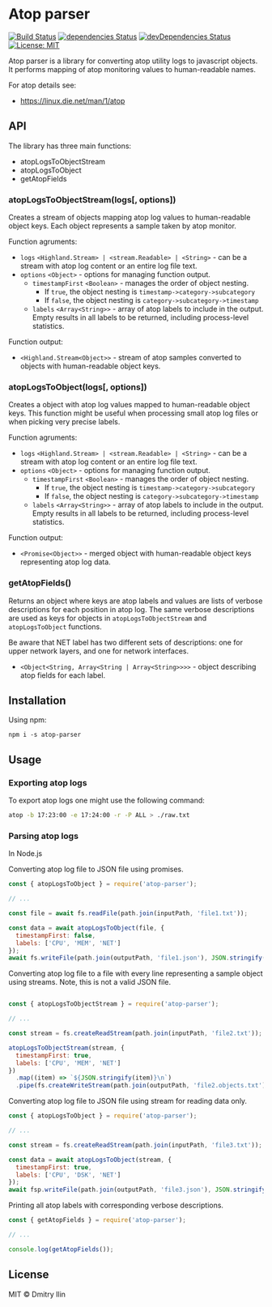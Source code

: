 # Atop parser

[![Build Status](https://travis-ci.org/rnd-student-lab/atop-parser.svg?branch=master)](https://travis-ci.org/rnd-student-lab/atop-parser)
[![dependencies Status](https://david-dm.org/rnd-student-lab/atop-parser/status.svg)](https://david-dm.org/rnd-student-lab/atop-parser)
[![devDependencies Status](https://david-dm.org/rnd-student-lab/atop-parser/dev-status.svg)](https://david-dm.org/rnd-student-lab/atop-parser?type=dev)
[![License: MIT](https://img.shields.io/badge/License-MIT-blue.svg)](https://opensource.org/licenses/MIT)

Atop parser is a library for converting atop utility logs to javascript objects.
It performs mapping of atop monitoring values to human-readable names.

For atop details see:

* https://linux.die.net/man/1/atop

## API

The library has three main functions:

* atopLogsToObjectStream
* atopLogsToObject
* getAtopFields

### atopLogsToObjectStream(logs[, options])

Creates a stream of objects mapping atop log values to human-readable object keys.
Each object represents a sample taken by atop monitor.

Function agruments:

* `logs` `<Highland.Stream> | <stream.Readable> | <String>` - can be a stream with atop log content or an entire log file text.
* `options` `<Object>` - options for managing function output.
  * `timestampFirst` `<Boolean>` - manages the order of object nesting.
    * If `true`, the object nesting is `timestamp->category->subcategory`
    * If `false`, the object nesting is `category->subcategory->timestamp`
  * `labels` `<Array<String>>` - array of atop labels to include in the output. Empty results in all labels to be returned, including process-level statistics.

Function output:

* `<Highland.Stream<Object>>` - stream of atop samples converted to objects with human-readable object keys.

### atopLogsToObject(logs[, options])

Creates a object with atop log values mapped to human-readable object keys.
This function might be useful when processing small atop log files or when picking very precise labels.

Function agruments:

* `logs` `<Highland.Stream> | <stream.Readable> | <String>` - can be a stream with atop log content or an entire log file text.
* `options` `<Object>` - options for managing function output.
  * `timestampFirst` `<Boolean>` - manages the order of object nesting.
    * If `true`, the object nesting is `timestamp->category->subcategory`
    * If `false`, the object nesting is `category->subcategory->timestamp`
  * `labels` `<Array<String>>` - array of atop labels to include in the output. Empty results in all labels to be returned, including process-level statistics.

Function output:

* `<Promise<Object>>` - merged object with human-readable object keys representing atop log data.

### getAtopFields()

Returns an object where keys are atop labels and values are lists of verbose descriptions for each position in atop log.
The same verbose descriptions are used as keys for objects in `atopLogsToObjectStream` and `atopLogsToObject` functions.

Be aware that NET label has two different sets of descriptions: one for upper network layers, and one for network interfaces.

* `<Object<String, Array<String | Array<String>>>>` - object describing atop fields for each label.

## Installation

Using npm:

```shell
npm i -s atop-parser
```

## Usage

### Exporting atop logs

To export atop logs one might use the following command:

```bash
atop -b 17:23:00 -e 17:24:00 -r -P ALL > ./raw.txt
```

### Parsing atop logs

In Node.js

Converting atop log file to JSON file using promises.

```js
const { atopLogsToObject } = require('atop-parser');

// ...

const file = await fs.readFile(path.join(inputPath, 'file1.txt'));

const data = await atopLogsToObject(file, {
  timestampFirst: false,
  labels: ['CPU', 'MEM', 'NET']
});
await fs.writeFile(path.join(outputPath, 'file1.json'), JSON.stringify(data, null, 2));
```

Converting atop log file to a file with every line representing a sample object using streams. Note, this is not a valid JSON file.

```js

const { atopLogsToObjectStream } = require('atop-parser');

// ...

const stream = fs.createReadStream(path.join(inputPath, 'file2.txt'));

atopLogsToObjectStream(stream, {
  timestampFirst: true,
  labels: ['CPU', 'MEM', 'NET']
})
  .map((item) => `${JSON.stringify(item)}\n`)
  .pipe(fs.createWriteStream(path.join(outputPath, 'file2.objects.txt')));
```

Converting atop log file to JSON file using stream for reading data only.

```js
const { atopLogsToObject } = require('atop-parser');

// ...

const stream = fs.createReadStream(path.join(inputPath, 'file3.txt'));

const data = await atopLogsToObject(stream, {
  timestampFirst: true,
  labels: ['CPU', 'DSK', 'NET']
});
await fsp.writeFile(path.join(outputPath, 'file3.json'), JSON.stringify(data, null, 2));
```

Printing all atop labels with corresponding verbose descriptions.

```js
const { getAtopFields } = require('atop-parser');

// ...

console.log(getAtopFields());
```

## License

MIT © Dmitry Ilin
